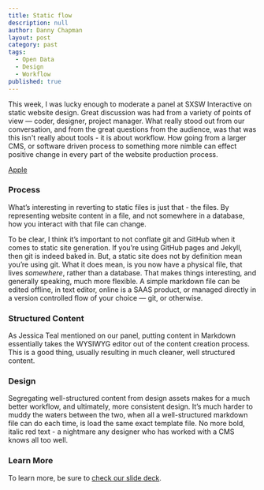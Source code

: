 ```yaml
---
title: Static flow
description: null
author: Danny Chapman
layout: post
category: past
tags: 
  - Open Data
  - Design
  - Workflow
published: true
---
```



This week, I was lucky enough to moderate a panel at SXSW Interactive on static website design. Great discussion was had from a variety of points of view — coder, designer, project manager. What really stood out from our conversation, and from the great questions from the audience, was that was this isn't really about tools - it is about workflow. How going from a larger CMS, or software driven process to something more nimble can effect positive change in every part
of the website production process.

[Apple](http://apple.com)

### Process

What’s interesting in reverting to static files is just that - the files. By representing website content in a file, and not somewhere in a database, how you interact with that file can change.

To be clear, I think it’s important to not conflate git and GitHub when it comes to static site generation. If you’re using GitHub pages and Jekyll, then git is indeed baked in. But, a static site does not by definition mean you’re using git. What it does mean, is you now have a physical file, that lives *somewhere*, rather than a database. That makes things interesting, and generally speaking, much more flexible. A simple markdown file can be edited offline, in text editor, online is a SAAS product, or managed directly in a version controlled flow of your choice — git, or otherwise.

### Structured Content

As Jessica Teal mentioned on our panel, putting content in Markdown essentially takes the WYSIWYG editor out of the content creation process. This is a good thing, usually resulting in much cleaner, well structured content.

### Design

Segregating well-structured content from design assets makes for a much better workflow, and ultimately, more consistent design. It’s much harder to muddy the waters between the two, when all a well-structured markdown file can do each time, is load the same exact template file. No more bold, italic red text - a nightmare any designer who has worked with a CMS knows all too well.


### Learn More

To learn more, be sure to [check our slide deck](http://ben.balter.com/the-dynamic-site-is-dead).
